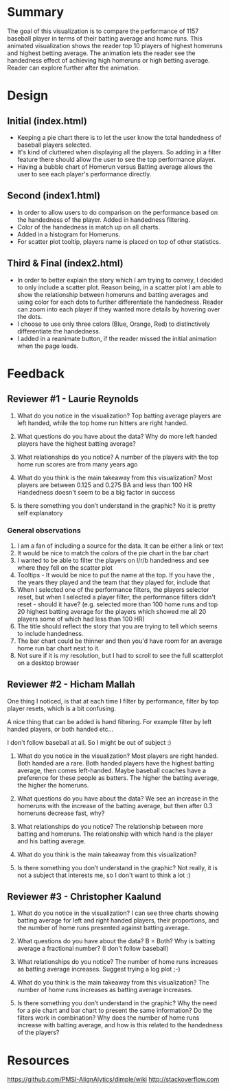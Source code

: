 # Summary
The goal of this visualization is to compare the performance of 1157 baseball player in terms of their batting average and home runs. This animated visualization shows the reader top 10 players of highest homeruns and highest betting average. The animation lets the reader see the handedness effect of achieving high homeruns or high betting average. Reader can explore further after the animation.

# Design

## Initial (index.html)
* Keeping a pie chart there is to let the user know the total handedness of baseball players selected.
* It's kind of cluttered when displaying all the players. So adding in a filter feature there should allow the user to see the top performance player.
* Having a bubble chart of Homerun versus Batting average allows the user to see each player's performance directly.

## Second (index1.html)
* In order to allow users to do comparison on the performance based on the handedness of the player. Added in handedness filtering.
* Color of the handedness is match up on all charts.
* Added in a histogram for Homeruns.
* For scatter plot tooltip, players name is placed on top of other statistics.

## Third & Final (index2.html)
* In order to better explain the story which I am trying to convey, I decided to only include a scatter plot. Reason being, in a scatter plot I am able to show the relationship between homeruns and batting averages and using color for each dots to further differentiate the handedness. Reader can zoom into each player if they wanted more details by hovering over the dots.
* I choose to use only three colors (Blue, Orange, Red) to distinctively differentiate the handedness.
* I added in a reanimate button, if the reader missed the initial animation when the page loads.

# Feedback

## Reviewer #1 - Laurie Reynolds
1. What do you notice in the visualization?
   Top batting average players are left handed, while the top home run hitters are right handed.

2. What questions do you have about the data?
   Why do more left handed players have the highest batting average?

3. What relationships do you notice?
   A number of the players with the top home run scores are from many years ago

4. What do you think is the main takeaway from this visualization?
   Most players are between 0.125 and 0.275 BA and less than 100 HR
   Handedness doesn't seem to be a big factor in success

5. Is there something you don’t understand in the graphic?
   No it is pretty self explanatory

### General observations

1. I am a fan of including a source for the data.  It can be either a link or text
2. It would be nice to match the colors of the pie chart in the bar chart
3. I wanted to be able to filter the players on l/r/b handedness and see where they fell on the scatter plot
4. Tooltips - It would be nice to put the name at the top.  If you have the , the years they played and the team that they played for, include that
5. When I selected one of the performance filters, the players selector reset, but when I selected a player filter, the performance filters didn't reset - should it have?
(e.g. selected more than 100 home runs and top 20 highest batting average for the players which showed me all 20 players some of which had less than 100 HR)
6. The title should reflect the story that you are trying to tell which seems to include handedness.
7. The bar chart could be thinner and then you'd have room for an average home run bar chart next to it.
8. Not sure if it is my resolution, but I had to scroll to see the full scatterplot on a desktop browser

## Reviewer #2 - Hicham Mallah
One thing I noticed, is that at each time I filter by performance, filter by top player resets, which is a bit confusing.

A nice thing that can be added is hand filtering. For example filter by left handed players, or both handed etc...

I don't follow baseball at all. So I might be out of subject :)

1. What do you notice in the visualization?
   Most players are right handed. Both handed are a rare. Both handed players have the highest batting average, then comes left-handed. Maybe baseball coaches have a preference for these people as batters. The higher the batting average, the higher the homeruns.

2. What questions do you have about the data?
   We see an increase in the homeruns with the increase of the batting average, but then after 0.3 homeruns decrease fast, why?

3. What relationships do you notice?
   The relationship between more batting and homeruns.
   The relationship with which hand is the player and his batting average.

4. What do you think is the main takeaway from this visualization?
5. Is there something you don’t understand in the graphic?
   Not really, it is not a subject that interests me, so I don't want to think a lot :)﻿

## Reviewer #3 - Christopher Kaalund
1. What do you notice in the visualization?
   I can see three charts showing batting average for left and right handed players, their proportions, and the number of home runs presented against batting average.

2. What questions do you have about the data?
   B = Both? Why is batting average a fractional number? (I don't follow baseball)

3. What relationships do you notice?
   The number of home runs increases as batting average increases. Suggest trying a log plot ;-)

4. What do you think is the main takeaway from this visualization?
   The number of home runs increases as batting average increases.

5. Is there something you don’t understand in the graphic?
   Why the need for a pie chart and bar chart to present the same information? Do the filters work in combination? Why does the number of home runs increase with batting average, and how is this related to the handedness of the players?

# Resources
https://github.com/PMSI-AlignAlytics/dimple/wiki
http://stackoverflow.com